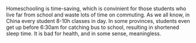 Homeschooling is time-saving, which is convinient for those students who live far from school and waste lots of time on commuting. As we all know, in China every student 8-10h classes in day. In some provinces, students even get up before 6:30am for catching bus to school, resulting in shortened sleep time. It is bad for health, and in some sense, meaningless. 